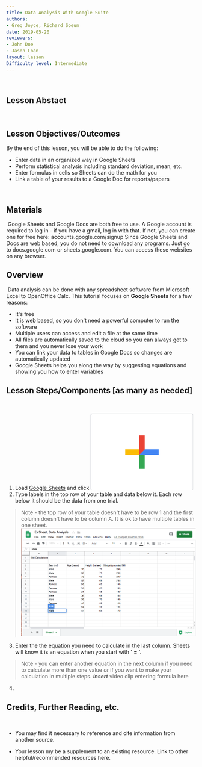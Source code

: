 ```yaml
---
title: Data Analysis With Google Suite
authors:
- Greg Joyce, Richard Soeum
date: 2019-05-20
reviewers:
- John Doe
- Jason Loan
layout: lesson
Difficulty level: Intermediate
---
```

​
## Lesson Abstact
​
## Lesson Objectives/Outcomes

By the end of this lesson, you will be able to do the following:

* Enter data in an organized way in Google Sheets
* Perform statistical analysis including standard deviation, mean, etc.
* Enter formulas in cells so Sheets can do the math for you
* Link a table of your results to a Google Doc for reports/papers

​
## Materials
​
Google Sheets and Google Docs are both free to use. A Google account is required to log in - if you have a gmail, log in with that. If not, you can create one for free here: accounts.google.com/signup
Since Google Sheets and Docs are web based, you do not need to download any programs. Just go to docs.google.com or sheets.google.com. You can access these websites on any browser.
​
## Overview
​
Data analysis can be done with any spreadsheet software from Microsoft Excel to OpenOffice Calc. This tutorial focuses on **Google Sheets** for a few reasons:
* It's free
* It is web based, so you don't need a powerful computer to run the software
* Multiple users can access and edit a file at the same time
* All files are automatically saved to the cloud so you can always get to them and you never lose your work
* You can link your data to tables in Google Docs so changes are automatically updated
* Google Sheets helps you along the way by suggesting equations and showing you how to enter variables
​
## Lesson Steps/Components [as many as needed]
​
1. Load [Google Sheets](https://www.google.com ) and click ![new file button](https://github.com/ymonteagudo9896/pierce-hacker-submissions/blob/master/New_file_logo.png)
2. Type labels in the top row of your table and data below it. Each row below it should be the data from one trial.
> Note - the top row of your table doesn't have to be row 1 and the first column doesn't have to be column A. It is ok to have multiple tables in one sheet.
![Table_Layout](https://github.com/ymonteagudo9896/pierce-hacker-submissions/blob/master/lessons/Table_Layout.png)
3. Enter the the equation you need to calculate in the last column. Sheets will know it is an equation when you start with ' **=** '.
>Note - you can enter another equation in the next column if you need to calculate more than one value _or_ if you want to make your calculation in multiple steps.
>__*insert*__ video clip entering formula here
4. 


## Credits, Further Reading, etc.
​

* You may find it necessary to reference and cite information from another source.

* Your lesson my be a supplement to an existing resource. Link to other helpful/recommended resources here.
<!--stackedit_data:
eyJoaXN0b3J5IjpbLTE4NjA2NDAxNDgsLTE0MzE5NzI1NzYsLT
g5NzgwNjcyNiwtMTM5OTI2NDE4NywxNDg2NjIzMTYwLDE2NzM4
NjYyNTYsMTA0MzIwMjYxMiwtMTEyNDM4NjU1NCwtMTkzODAwOT
Y5NCwxMTM2ODA5Nzc3LC0xNDg3MTYyNjQ3LC0xNzI5MDgyMTc4
XX0=
-->
